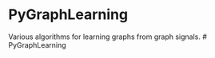 # PyGraphLearning
Various algorithms for learning graphs from graph signals.
#   P y G r a p h L e a r n i n g  
 